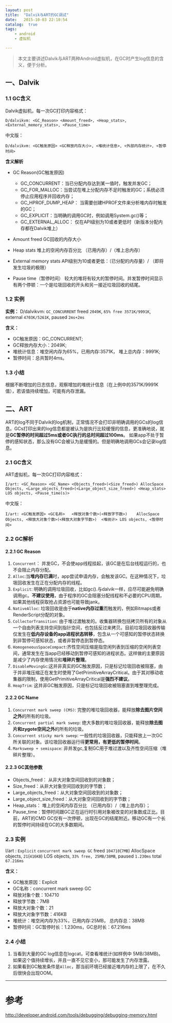 ```yaml
---
layout: post
title:  "Dalvik与ART的GC调试"
date:   2015-10-03 22:10:54
catalog:  true
tags:
    - android
    - 虚拟机

---
```


> 本文主要讲述Dalvik与ART两种Android虚拟机，在GC时产生log信息的含义，便于分析。

## 一、Dalvik

### 1.1 GC含义

Dalvik虚拟机，每一次GC打印内容格式：

    D/dalvikvm: <GC_Reason> <Amount_freed>, <Heap_stats>, <External_memory_stats>, <Pause_time>

中文版：

    D/dalvikvm: <GC触发原因> <GC释放内存大小>, <堆统计信息>, <外部内存统计>, <暂停时间>

**含义解析**

- GC Reason(GC触发原因)
    - GC_CONCURRENT：当已分配内存达到某一值时，触发并发GC；
    - GC_FOR_MALLOC：当尝试在堆上分配内存不足时触发的GC；系统必须停止应用程序并回收内存；
    - GC_HPROF_DUMP_HEAP： 当需要创建HPROF文件来分析堆内存时触发的GC；
    - GC_EXPLICIT：当明确的调用GC时，例如调用System.gc()等；
    - GC_EXTERNAL_ALLOC： 仅在API级别为10或者更低时（新版本分配内存都在Dalvik堆上）

- Amount freed
GC回收的内存大小

- Heap stats
堆上的空闲内存百分比 （已用内存）/（堆上总内存）

- External memory stats
API级别为10或者更低：（已分配的内存量）/ （即将发生垃圾的极限）

- Pause time（暂停时间）
较大的堆将有较大的暂停时间。并发暂停时间显示有两个停顿：一个是垃圾回收的开头和另一接近垃圾回收的结尾。

### 1.2 实例

**实例：** D/dalvikvm: `GC_CONCURRENT` freed `2049K`, `65% free 3571K/9991K`, external `4703K/5261K`, paused `2ms+2ms`

**含义：**

- GC触发原因：GC_CONCURRENT;
- GC释放内存大小：2049K;
- 堆统计信息：堆空闲内存为65%，已用内存:3571K， 堆上总内存：9991K;
- 暂停时间：总共暂时4ms。

### 1.3 小结

根据不断增加的日志信息，观察增加的堆统计信息（在上例中的3571K/9991K值），若该值持续增加，可能有内存泄漏。

## 二、ART

ART的log不同于Dalvik的log机制，正常情况不会打印非明确调用的GCs的log信息。GCs打印出来的log信息都是被认为是执行比较缓慢的信息，更准确地说，就是**GC暂停的时间超过5ms或者GC执行的总时间超过100ms**。
如果app不处于暂停的感知状态，那么没有GC会被认为是缓慢的。但是明确地调用GCs会记录log信息。

### 2.1 GC含义

ART虚拟机，每一次GC打印内容格式：

    I/art: <GC_Reason> <GC_Name> <Objects_freed>(<Size_freed>) AllocSpace Objects, <Large_objects_freed>(<Large_object_size_freed>) <Heap_stats> LOS objects, <Pause_time(s)>

中文版：

    I/art: <GC触发原因> <GC名称>   <释放对象个数>(<释放字节数>)    AllocSpace Objects, <释放大对象个数>(<释放大对象字节数>)  <堆统计> LOS objects, <暂停时间>

### 2.2 GC解析

#### 2.2.1 GC Reason

1. `Concurrent`： 并发GC，不会使app线程挂起，该GC是在后台线程运行的，也不会阻止内存分配。
2. `Alloc`:当**堆内存已满**时，app尝试申请内存，会触发该GC。在这种情况下，垃圾回收发生在正在分配内存的线程。
3. `Explicit`: 明确的调用垃圾回收，比如gc().与dalvik一样，应尽可能避免明确调用gc。**不建议使用**，由于程序的GC会阻塞分配线程和不必要的CPU周期，如果其他线程获取抢占资源也可能导致jank。
4. `NativeAlloc`:    垃圾回收是由于**native内存过重**而触发的，例如Bitmaps或者RenderScript分配的对象。
5. `CollectorTransition`: 由于堆过渡触发的。收集器转换包括拷贝所有的对象从一个自由列表支持空间到指针空间，也包括反过来拷贝。目前垃圾回收器传输仅发生在**低内存设备的app进程状态转移**，包含从一个可感知的暂停状态转换到非暂停可感知状态，或者非暂停态到暂停态。
6. `HomogeneousSpaceCompact`:齐性空间压缩是指空闲列表到压缩的空闲列表空间，通常发生在当app已经移动到暂停可感知的进程状态。这样做的主要原因是减少了内存使用情况和**堆碎片整理**。
7. `DisableMovingGc`:这并非真实的GC触发原因，只是标记垃圾回收被阻塞，由于并非堆压缩正在发生时使用了GetPrimitiveArrayCritical。由于其对移动收集器的限制，使用GetPrimitiveArrayCritical是**强烈不建议**。
8. `HeapTrim`:    这并非GC触发原因，只是标记垃圾回收被阻塞直到堆整理完成。

#### 2.2.2 GC Name

1. `Concurrent mark sweep (CMS)`: 完整的堆垃圾回收器，能释放**除去图片空间之外**的所有的垃圾。
2. `Concurrent partial mark sweep`:    绝大多数的堆垃圾回收器，能释放**除去图片和zygote空间之外**的所有的垃圾。
3. `Concurrent sticky mark sweep`:    一般性的垃圾回收器，只能释放上一次GC所关联的对象。该垃圾回收器运行得**更常用，有更低的暂停时间**。
4. `Marksweep + semispace`:    非并发gc,复制GC用于堆过渡以及齐性空间压缩（堆碎片整理）。

#### 2.2.3 GC其他参数

- Objects_freed：    从非大对象空间回收到的对象数；
- Size_freed：从非大对象空间回收到的字节数；
- Large_objects_freed：从大对象空间回收到的对象数；
- Large_object_size_freed：从大对象空间回收到的字节数；
- Heap_stats：    堆上的空闲内存百分比 （已用内存）/（堆上总内存）；
- Pause_time：暂停时间跟GC正在运行时引用对象被改变的对象数成正比。目前，ART的CMD GC仅有一次停顿，出现在GC的结尾附近。移动GC有一个长的暂停时间持续在GC的大多数期间。

### 2.3 实例

I/art : `Explicit` `concurrent mark sweep GC` freed `104710`(`7MB`) AllocSpace objects, `21`(`416KB`) LOS objects, `33% free, 25MB/38MB`, paused `1.230ms` total `67.216ms`

**含义：**

- GC触发原因：Explicit
- GC名称：concurrent mark sweep GC
- 释放对象个数：104710
- 释放字节数：7MB
- 释放大对象个数：21
- 释放大对象字节数：416KB
- 堆统计：堆空闲内存为33%，已用内存:25MB， 总内存总：38MB
- 暂停时间：GC暂停时长：1.230ms，GC总时长：67.216ms

### 2.4 小结

1. 当看到大量的GC log信息在logcat，可查看堆统计(如样例中 5MB/38MB)。如果这个值持续增长，并且一直不见它变小，那可能发生了内存泄露。
2. 如果看到GC触发条件是`Alloc`，那当前环境已经接近堆内存的上限了，在不久后很快会出现OOM。



----------

# 参考

<http://developer.android.com/tools/debugging/debugging-memory.html>
